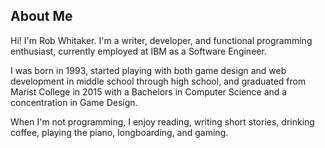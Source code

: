## About Me

Hi! I'm Rob Whitaker. I'm a writer, developer, and functional programming enthusiast, currently employed at IBM as a Software Engineer.

I was born in 1993, started playing with both game design and web development in middle school through high school, and graduated from Marist College in 2015 with a Bachelors in Computer Science and a concentration in Game Design.

When I'm not programming, I enjoy reading, writing short stories, drinking coffee, playing the piano, longboarding, and gaming.
